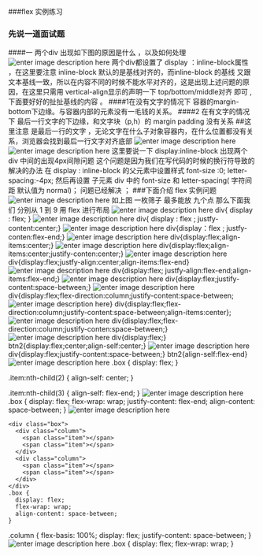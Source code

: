 ###flex 实例练习
###   先说一道面试题 
####一
两个div   出现如下图的原因是什么  ，以及如何处理 
![enter image description here](http://images2015.cnblogs.com/blog/933778/201604/933778-20160422190330257-1034408415.jpg)
两个div都设置了  display ：inline-block属性  ，在这里要注意   inline-block 默认的是基线对齐的，而inline-block  的基线 又跟文本基线一致，所以在内容不同的时候不能水平对齐的，这是出现上述问题的原因，在这里只需用 vertical-align显示的声明一下  top/bottom/middle对齐 即可   ,下面要好好的扯扯基线的内容 。
####1在没有文字的情况下
   容器的margin-bottom下边缘。与容器内部的元素没有一毛钱的关系。
####2  在有文字的情况下
 最后一行文字的下边缘，和文字块（p,h）的 margin padding 没有关系  ##这里注意  是最后一行的文字   ，无论文字在什么子对象容器内，在什么位置都没有关系，浏览器会找到最后一行文字对齐底部
 ![enter image description here](http://images2015.cnblogs.com/blog/933778/201604/933778-20160422190331695-1984072728.jpg)
 ![enter image description here](http://images2015.cnblogs.com/blog/933778/201604/933778-20160422190332757-592728431.jpg)
 这里要说一下 display:inline-block  出现两个div 中间的出现4px间隙问题  这个问题是因为我们在写代码的时候的换行符导致的
 解决的办法  在 display  : inline-block 的父元素中设置样式 font-size :0; letter-spacing:-4px;    然后再设置  子元素 div 中的  font-size 和 letter-spacing( 字符间距   默认值为 normal)；
 问题已经解决 ；
###下面介绍  flex  实例问题  
  ![enter image description here](http://www.ruanyifeng.com/blogimg/asset/2015/bg2015071328.png)
  如上图  一枚筛子 最多能放 九个点  那么下面我们  分别从  1 到 9   用 flex  进行布局
 ![enter image description here](http://www.ruanyifeng.com/blogimg/asset/2015/bg2015071301.png)
 div{  display : flex; }
 ![enter image description here](http://www.ruanyifeng.com/blogimg/asset/2015/bg2015071302.png)
 div{ display : flex ; justfy-content:center;}
 ![enter image description here](http://www.ruanyifeng.com/blogimg/asset/2015/bg2015071303.png)
 div{display：flex ;   justfy-conten:flex-end;}
 ![enter image description here](http://www.ruanyifeng.com/blogimg/asset/2015/bg2015071304.png)
 div{display:flex;align-items:center;}
 ![enter image description here](http://www.ruanyifeng.com/blogimg/asset/2015/bg2015071305.png)
 div{display:flex;align-items:center;justify-conten:center;}
 ![enter image description here](http://www.ruanyifeng.com/blogimg/asset/2015/bg2015071306.png)
 div{display:flex;justfy-align:center;align-items:flex-end}
 ![enter image description here](http://www.ruanyifeng.com/blogimg/asset/2015/bg2015071307.png)
 div{display:flex; justfy-align:flex-end;align-items:flex-end;}
 ![enter image description here](http://www.ruanyifeng.com/blogimg/asset/2015/bg2015071308.png)
 div{display:flex;justify-content:space-between;}
 ![enter image description here](http://www.ruanyifeng.com/blogimg/asset/2015/bg2015071309.png)
 div{display:flex;flex-direction:column;justify-content:space-between;
 ![enter image description here](http://www.ruanyifeng.com/blogimg/asset/2015/bg2015071310.png)}
 div{display:flex;flex-direction:column;justify-content:space-between;align-items:center};
 ![enter image description here](http://www.ruanyifeng.com/blogimg/asset/2015/bg2015071311.png)
 div{display:flex;flex-direction:column;justify-conten:space-between;}
 ![enter image description here](http://www.ruanyifeng.com/blogimg/asset/2015/bg2015071312.png)
 div{display:flex;}  btn2{display:flex;center;align-self:center;}
 ![enter image description here](http://www.ruanyifeng.com/blogimg/asset/2015/bg2015071313.png)
 div{display:flex;justify-content:space-between;} btn2{align-self:flex-end}
 ![enter image description here](http://www.ruanyifeng.com/blogimg/asset/2015/bg2015071314.png)
 .box {
  display: flex;
}

.item:nth-child(2) {
  align-self: center;
}

.item:nth-child(3) {
  align-self: flex-end;
}
![enter image description here](http://www.ruanyifeng.com/blogimg/asset/2015/bg2015071315.png)
.box {
  display: flex;
  flex-wrap: wrap;
  justify-content: flex-end;
  align-content: space-between;
}
![enter image description here](http://www.ruanyifeng.com/blogimg/asset/2015/bg2015071316.png)

```
<div class="box">
  <div class="column">
    <span class="item"></span>
    <span class="item"></span>
  </div>
  <div class="column">
    <span class="item"></span>
    <span class="item"></span>
  </div>
</div>
.box {
  display: flex;
  flex-wrap: wrap;
  align-content: space-between;
}
```

.column {
  flex-basis: 100%;
  display: flex;
  justify-content: space-between;
}
![enter image description here](http://www.ruanyifeng.com/blogimg/asset/2015/bg2015071320.png)
.box {
  display: flex;
  flex-wrap: wrap;
}

